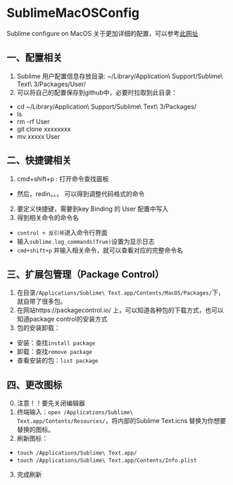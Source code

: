 # SublimeMacOSConfig
Sublime configure on MacOS
关于更加详细的配置，可以参考[此网址](http://c.haoduoshipin.com/happysublime/)
## 一、配置相关
1. Sublime 用户配置信息存放目录: ~/Library/Application\ Support/Sublime\ Text\ 3/Packages/User/
2. 可以将自己的配置保存到github中，必要时拉取到此目录：
  * cd ~/Library/Application\ Support/Sublime\ Text\ 3/Packages/
  * ls
  * rm -rf User
  * git clone xxxxxxxx
  * mv xxxxx User
## 二、快捷键相关
1. cmd+shift+p : 打开命令查找面板
  * 然后，redin。。。 可以得到调整代码格式的命令
2. 要定义快捷键，需要到key Binding 的 User 配置中写入
3. 得到相关命令的命令名
  * `control + 反引号`进入命令行界面
  * 输入`sublime.log_commands(True)`设置为显示日志
  * `cmd+shift+p` 并输入相关命令，就可以查看对应的完整命令名
## 三、扩展包管理（Package Control）
1. 在目录`/Applications/Sublime\ Text.app/Contents/MacOS/Packages/`下，就自带了很多包。
2. 在网站https://packagecontrol.io/ 上，可以知道各种包的下载方式，也可以知道package control的安装方式
3. 包的安装卸载：
  * 安装：查找`install package`
  * 卸载：查找`remove package`
  * 查看安装的包：`list package`
## 四、更改图标
0. 注意！！要先关闭编辑器
1. 终端输入：`open /Applications/Sublime\ Text.app/Contents/Resources/`，将内部的Sublime Text.icns 替换为你想要替换的图标。
2. 刷新图标：
  * `touch /Applications/Sublime\ Text.app/`
  * `touch /Applications/Sublime\ Text.app/Contents/Info.plist`
3. 完成刷新

